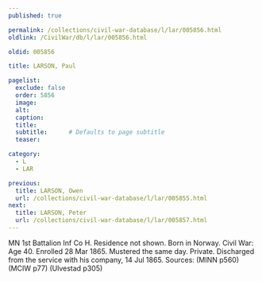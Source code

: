 ```yaml
---
published: true

permalink: /collections/civil-war-database/l/lar/005856.html
oldlink: /CivilWar/db/l/lar/005856.html

oldid: 005856

title: LARSON, Paul

pagelist:
  exclude: false
  order: 5856
  image: 
  alt:
  caption:
  title:
  subtitle:      # Defaults to page subtitle
  teaser:

category: 
  - L 
  - LAR

previous:
  title: LARSON, Owen
  url: /collections/civil-war-database/l/lar/005855.html  
next:
  title: LARSON, Peter
  url: /collections/civil-war-database/l/lar/005857.html   
---
```

MN 1st Battalion Inf Co H. Residence not shown. Born in Norway. Civil War: Age 40. Enrolled 28 Mar 1865. Mustered the same day. Private. Discharged from the service with his company, 14 Jul 1865. Sources: (MINN p560) (MCIW p77) (Ulvestad p305)